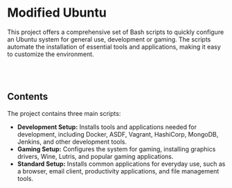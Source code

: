 # Modified Ubuntu
This project offers a comprehensive set of Bash scripts to quickly configure an Ubuntu system for general use, development or gaming. The scripts automate the installation of essential tools and applications, making it easy to customize the environment.

<br><br>

## Contents
The project contains three main scripts:

- **Development Setup:** Installs tools and applications needed for development, including Docker, ASDF, Vagrant, HashiCorp, MongoDB, Jenkins, and other development tools.
- **Gaming Setup:** Configures the system for gaming, installing graphics drivers, Wine, Lutris, and popular gaming applications.
- **Standard Setup:** Installs common applications for everyday use, such as a browser, email client, productivity applications, and file management tools.